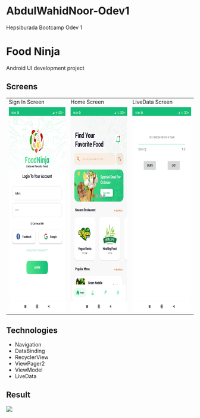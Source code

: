 # AbdulWahidNoor-Odev1
Hepsiburada Bootcamp Odev 1

# Food Ninja
Android UI development project

## Screens
<table>
  <tr>
    <td>Sign In Screen</td>
    <td>Home Screen</td>
    <td>LiveData Screen</td>
  </tr>
  <tr>
    <td><img src="/screenshots/SignIn.jpg" width=270 height=550></td>
    <td><img src="screenshots/Home.jpg" width=270 height=550></td>
    <td><img src="screenshots/LiveData.jpg" width=270 height=550></td>
  </tr>
 </table>

## Technologies

* Navigation
* DataBinding
* RecyclerView
* ViewPager2
* ViewModel
* LiveData

## Result
![](/screenshots/video.gif)
